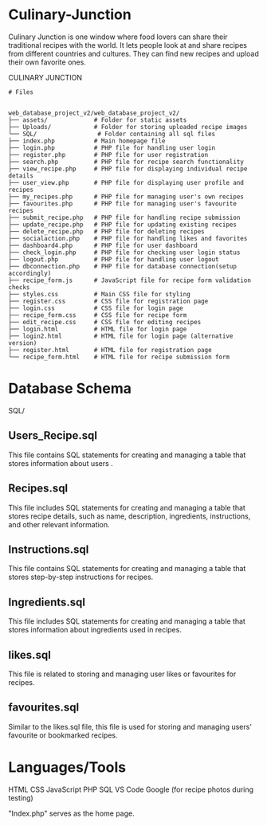 # Culinary-Junction
Culinary Junction is one window where food lovers can share their traditional recipes with the world.  It lets people look at and share  recipes from different countries and cultures. They can find new recipes and upload their own favorite ones.

CULINARY JUNCTION

```
# Files


web_database_project_v2/web_database_project_v2/
├── assets/             # Folder for static assets 
├── Uploads/            # Folder for storing uploaded recipe images
└── SQL/                 # Folder containing all sql files
├── index.php           # Main homepage file
├── login.php           # PHP file for handling user login
├── register.php        # PHP file for user registration
├── search.php          # PHP file for recipe search functionality
├── view_recipe.php     # PHP file for displaying individual recipe details
├── user_view.php       # PHP file for displaying user profile and recipes
├── my_recipes.php      # PHP file for managing user's own recipes
├── favourites.php      # PHP file for managing user's favourite recipes
├── submit_recipe.php   # PHP file for handling recipe submission
├── update_recipe.php   # PHP file for updating existing recipes
├── delete_recipe.php   # PHP file for deleting recipes
├── socialaction.php    # PHP file for handling likes and favorites
├── dashboard4.php      # PHP file for user dashboard
├── check_login.php     # PHP file for checking user login status
├── logout.php          # PHP file for handling user logout
├── dbconnection.php    # PHP file for database connection(setup accordingly)
├── recipe_form.js      # JavaScript file for recipe form validation checks
├── styles.css          # Main CSS file for styling
├── register.css        # CSS file for registration page
├── login.css           # CSS file for login page
├── recipe_form.css     # CSS file for recipe form
├── edit_recipe.css     # CSS file for editing recipes
├── login.html          # HTML file for login page
├── login2.html         # HTML file for login page (alternative version)
├── register.html       # HTML file for registration page
└── recipe_form.html    # HTML file for recipe submission form

```

# Database Schema

SQL/

## Users_Recipe.sql
This file contains SQL statements for creating and managing a table that stores information about users .

## Recipes.sql
This file includes SQL statements for creating and managing a table that stores recipe details, such as name, description, ingredients, instructions, and other relevant information.

## Instructions.sql
This file contains SQL statements for creating and managing a table that stores step-by-step instructions for recipes.

## Ingredients.sql
This file includes SQL statements for creating and managing a table that stores information about ingredients used in recipes.

## likes.sql
This file is related to storing and managing user likes or favourites for recipes.

## favourites.sql
Similar to the likes.sql file, this file is used for storing and managing users' favourite or bookmarked recipes.

# Languages/Tools 

HTML
CSS
JavaScript
PHP
SQL
VS Code
Google  (for recipe photos during testing)

"Index.php" serves as the home page.
